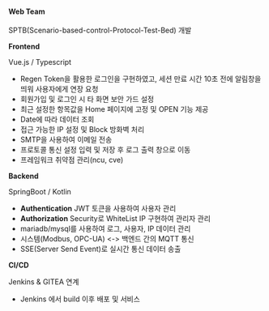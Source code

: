 #### Web Team

SPTB(Scenario-based-control-Protocol-Test-Bed) 개발


**Frontend**


Vue.js / Typescript


  - Regen Token을 활용한 로그인을 구현하였고, 세션 만료 시간 10초 전에 알림창을 띄워 사용자에게 연장 요청
  - 회원가입 및 로그인 시 타 화면 보안 가드 설정
  - 최근 설정한 항목값을 Home 페이지에 고정 및 OPEN 기능 제공
  - Date에 따라 데이터 조회
  - 접근 가능한 IP 설정 및 Block 방화벽 처리
  - SMTP을 사용하여 이메일 전송
  - 프로토콜 통신 설정 입력 및 저장 후 로그 출력 창으로 이동
  - 프레임워크 취약점 관리(ncu, cve)





**Backend** 


SpringBoot / Kotlin


  - **Authentication** JWT 토큰을 사용하여 사용자 관리
  - **Authorization** Security로 WhiteList IP 구현하여 관리자 관리
  - mariadb/mysql를 사용하여 로그, 사용자, IP 데이터 관리
  - 시스템(Modbus, OPC-UA) <-> 백엔드 간의 MQTT 통신
  - SSE(Server Send Event)로 실시간 통신 데이터 송출




**CI/CD**

Jenkins & GITEA 연계
  - Jenkins 에서 build 이후 배포 및 서비스